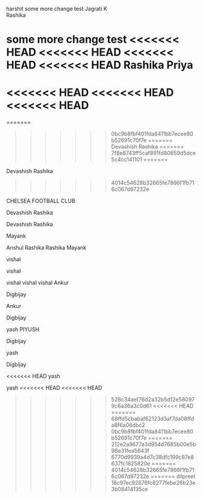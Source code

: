 harshit
some more change
test
Jagrati K  
Rashika


some more change
test
<<<<<<< HEAD
<<<<<<< HEAD
<<<<<<< HEAD
<<<<<<< HEAD
Rashika
Priya
=======
<<<<<<< HEAD
<<<<<<< HEAD
<<<<<<< HEAD
=======
=======
>>>>>>> 0bc9b8fbf401fda8411bb7ecee80b52691c70f7e
=======
Devashish
Rashika
=======
>>>>>>> 7f8e8743ff5caf891fd80659d5dce5c4cc141101
=======

Devashish
Rashika
>>>>>>> 4014c54628b32665fe7866f1fb716c067d97232e



CHELSEA FOOTBALL CLUB 


Devashish
Rashika





Devashish
Rashika

Mayank

Anshul
Rashika
Rashika
Mayank

vishal


vishal 


vishal vishal vishal 
Ankur

Digbijay

Ankur



Digbijay

yash
PIYUSH

Digbijay

yash


Digbijay


<<<<<<< HEAD
yash

yash
<<<<<<< HEAD
<<<<<<< HEAD
>>>>>>> 528c34aef76d2a32b5d12e580979c6a36a3c0d61
<<<<<<< HEAD
=======
>>>>>>> 68ffd5cbabaf62123d3af7da08ffda8f6a06dbc2
>>>>>>> 0bc9b8fbf401fda8411bb7ecee80b52691c70f7e
=======
>>>>>>> 212e2a9677a3d954d7685b00e5b98e31fea5643f
>>>>>>> 6770d9939a4d7c38dfc199c87e8637fc1825820e
=======
>>>>>>> 4014c54628b32665fe7866f1fb716c067d97232e
=======
dilpreet
>>>>>>> 18c97ec92676fc8277febe26b23e3b08414135ce
